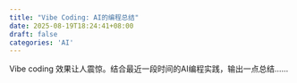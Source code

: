 ```yaml
---
title: "Vibe Coding: AI的编程总结"
date: 2025-08-19T18:24:41+08:00
draft: false
categories: 'AI'
---
```


Vibe coding 效果让人震惊。结合最近一段时间的AI编程实践，输出一点总结……